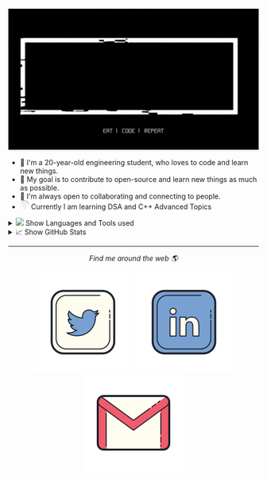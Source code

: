 <!-- markdownlint-disable-next-line -->
<p align="center">
    <img width="1000px" src="readme.gif" alt="hello">
</p>

* :wave: I'm a 20-year-old engineering student, who loves to code and learn new things. <br>
* 🎯 My goal is to contribute to open-source and learn new things as much as possible.<br>
* 🤝 I'm always open to collaborating and connecting to people.<br>
* <img src="https://github.com/kartik-gupta-ij/kartik-gupta-ij/blob/main/octocat-spinner.gif" height="18px"> Currently I am learning DSA and C++ Advanced Topics<br>

<details>
    <summary><img src="https://github.githubassets.com/images/mona-whisper.gif" height="27px">  Show Languages and Tools used
    </summary>
    <p align="left">
        <img src="https://github.com/kartik-gupta-ij/kartik-gupta-ij/blob/main/assests/c.svg" height="50"
            alt="C programming language" />
        <img src="https://github.com/kartik-gupta-ij/kartik-gupta-ij/blob/main/assests/c%2B%2B.svg" height="50"
            alt="C++ programming language" />
        <img src="https://github.com/kartik-gupta-ij/kartik-gupta-ij/blob/main/assests/html.svg" height="50"
            alt="HTML" />
        <img src="https://github.com/kartik-gupta-ij/kartik-gupta-ij/blob/main/assests/python.svg" height="50"
            alt="Python" />
        <img src="https://github.com/kartik-gupta-ij/kartik-gupta-ij/blob/main/assests/git.svg" height="50"
            alt="Git" />
        <img src="https://github.com/kartik-gupta-ij/kartik-gupta-ij/blob/main/assests/vscode.svg" height="50"
            alt="Visual studio code" />  
    </p>
</details>

<details>
    <summary> 📈 Show GitHub Stats</summary>
    <p align="center">

![Kartik's GitHub activity graph](https://activity-graph.herokuapp.com/graph?username=kartik-gupta-ij&theme=xcode&border_color=white)

<img width="49.7%" src="https://github-readme-stats.vercel.app/api?username=kartik-gupta-ij&show_icons=true&theme=tokyonight&hide_border=true" />
<img width="49.7%" src="https://github-readme-streak-stats.herokuapp.com/?user=kartik-gupta-ij&show_icons=true&theme=tokyonight&hide_border=true" /
    </p>
</details>
<hr>
<p align="center">
    <i>Find me around the web 🌎</i>
    <p align="center">
        <a href="https://twitter.com/KartikGupta7267" alt="Twitter"><img
                src="https://github.com/kartik-gupta-ij/kartik-gupta-ij/blob/main/assests/twitter.svg"></a>
        <a href="https://www.linkedin.com/in/kartik-gupta-ij/" alt="Linkedin"><img
                src="https://github.com/kartik-gupta-ij/kartik-gupta-ij/blob/main/assests/linkedin.svg"></a>
        <a href="mailto:kartikgupta7267@gmail.com" alt="gmail"><img
                src="https://github.com/kartik-gupta-ij/kartik-gupta-ij/blob/main/assests/gmail.svg"></a>
    </p>
</p>
